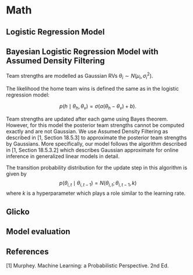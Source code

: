 # Math

## Logistic Regression Model




## Bayesian Logistic Regression Model with Assumed Density Filtering

Team strengths are modelled as Gaussian RVs $\theta_i \sim N( \mu_i, \sigma_i^2)$.

The likelihood the home team wins is defined the same as in the logistic regression model:

$$ p(h \mid \theta_h, \theta_v) = \sigma(a (\theta_h - \theta_v) + b).$$

Team strengths are updated after each game using Bayes theorem.
However, for this model the posterior team strengths cannot be computed exactly and are not Gaussian.
We use Assumed Density Filtering as described in [1, Section 18.5.3] to approximate the posterior team strengths by Gaussians.
More specifically, our model follows the algorithm described in [1, Section 18.5.3.2] which describes Gaussian approximate for online inference in generalized linear models in detail.

The transition probability distribution for the update step in this algorithm is given by
$$ p(\theta_{i,t} \mid \theta_{i,t-1}) = N(\theta_{i,t} ; \theta_{i,t-1} , k)$$
where $k$ is a hyperparameter which plays a role similar to the learning rate.


## Glicko


## Model evaluation


## References

[1] Murphey. Machine Learning: a Probabilistic Perspective. 2nd Ed.